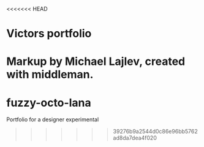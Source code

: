 <<<<<<< HEAD
# Victors portfolio
Markup by Michael Lajlev, created with middleman.
=======
fuzzy-octo-lana
===============

Portfolio for a designer experimental
>>>>>>> 39276b9a2544d0c86e96bb5762ad8da7dea4f020
